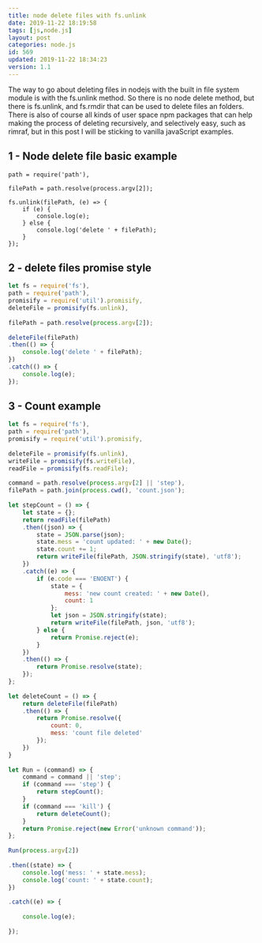 ```yaml
---
title: node delete files with fs.unlink
date: 2019-11-22 18:19:58
tags: [js,node.js]
layout: post
categories: node.js
id: 569
updated: 2019-11-22 18:34:23
version: 1.1
---
```


The way to go about deleting files in nodejs with the built in file system module is with the fs.unlink method. So there is no node delete method, but there is fs.unlink, and fs.rmdir that can be used to delete files an folders. There is also of course all kinds of user space npm packages that can help making the process of deleting recursively, and selectively easy, such as rimraf, but in this post I will be sticking to vanilla javaScript examples.

<!-- more -->


## 1 - Node delete file basic example

```jslet fs = require('fs'),
path = require('path'),

filePath = path.resolve(process.argv[2]);

fs.unlink(filePath, (e) => {
    if (e) {
        console.log(e);
    } else {
        console.log('delete ' + filePath);
    }
});
```

## 2 - delete files promise style

```js
let fs = require('fs'),
path = require('path'),
promisify = require('util').promisify,
deleteFile = promisify(fs.unlink),
 
filePath = path.resolve(process.argv[2]);
 
deleteFile(filePath)
.then(() => {
    console.log('delete ' + filePath);
})
.catch(() => {
    console.log(e);
});
```

## 3 - Count example

```js
let fs = require('fs'),
path = require('path'),
promisify = require('util').promisify,
 
deleteFile = promisify(fs.unlink),
writeFile = promisify(fs.writeFile),
readFile = promisify(fs.readFile);
 
command = path.resolve(process.argv[2] || 'step'),
filePath = path.join(process.cwd(), 'count.json');
 
let stepCount = () => {
    let state = {};
    return readFile(filePath)
    .then((json) => {
        state = JSON.parse(json);
        state.mess = 'count updated: ' + new Date();
        state.count += 1;
        return writeFile(filePath, JSON.stringify(state), 'utf8');
    })
    .catch((e) => {
        if (e.code === 'ENOENT') {
            state = {
                mess: 'new count created: ' + new Date(),
                count: 1
            };
            let json = JSON.stringify(state);
            return writeFile(filePath, json, 'utf8');
        } else {
            return Promise.reject(e);
        }
    })
    .then(() => {
        return Promise.resolve(state);
    });
};
 
let deleteCount = () => {
    return deleteFile(filePath)
    .then(() => {
        return Promise.resolve({
            count: 0,
            mess: 'count file deleted'
        });
    })
}
 
let Run = (command) => {
    command = command || 'step';
    if (command === 'step') {
        return stepCount();
    }
    if (command === 'kill') {
        return deleteCount();
    }
    return Promise.reject(new Error('unknown command'));
};
 
Run(process.argv[2])
 
.then((state) => {
    console.log('mess: ' + state.mess);
    console.log('count: ' + state.count);
})
 
.catch((e) => {
 
    console.log(e);
 
});
```